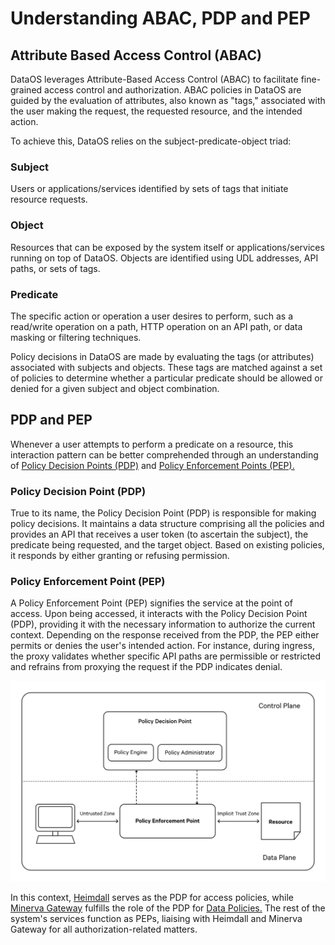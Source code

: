 # Understanding ABAC, PDP and PEP

## Attribute Based Access Control (ABAC)

DataOS leverages Attribute-Based Access Control (ABAC) to facilitate fine-grained access control and authorization. ABAC policies in DataOS are guided by the evaluation of attributes, also known as "tags," associated with the user making the request, the requested resource, and the intended action.

To achieve this, DataOS relies on the subject-predicate-object triad:

### **Subject**

Users or applications/services identified by sets of tags that initiate resource requests.

### **Object**

Resources that can be exposed by the system itself or applications/services running on top of DataOS. Objects are identified using UDL addresses, API paths, or sets of tags.

### **Predicate**

The specific action or operation a user desires to perform, such as a read/write operation on a path, HTTP operation on an API path, or data masking or filtering techniques.

Policy decisions in DataOS are made by evaluating the tags (or attributes) associated with subjects and objects. These tags are matched against a set of policies to determine whether a particular predicate should be allowed or denied for a given subject and object combination.

## PDP and PEP

Whenever a user attempts to perform a predicate on a resource, this interaction pattern can be better comprehended through an understanding of [Policy Decision Points (PDP)](#policy-decision-point-pdp) and [Policy Enforcement Points (PEP).](#policy-enforcement-point-pep)

### **Policy Decision Point (PDP)**

True to its name, the Policy Decision Point (PDP) is responsible for making policy decisions. It maintains a data structure comprising all the policies and provides an API that receives a user token (to ascertain the subject), the predicate being requested, and the target object. Based on existing policies, it responds by either granting or refusing permission.

### **Policy Enforcement Point (PEP)**

A Policy Enforcement Point (PEP) signifies the service at the point of access. Upon being accessed, it interacts with the Policy Decision Point (PDP), providing it with the necessary information to authorize the current context. Depending on the response received from the PDP, the PEP either permits or denies the user's intended action. For instance, during ingress, the proxy validates whether specific API paths are permissible or restricted and refrains from proxying the request if the PDP indicates denial.

![PDP and PEP](./understanding_abac_pdp_and_pep/pdp_and_pep.png)

In this context, [Heimdall](../../architecture.md#heimdall) serves as the PDP for access policies, while [Minerva Gateway](../../architecture.md#gateway) fulfills the role of the PDP for [Data Policies.](../policy.md#data-policy) The rest of the system's services function as PEPs, liaising with Heimdall and Minerva Gateway for all authorization-related matters.